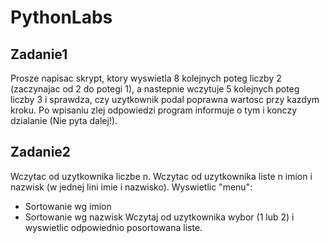 # PythonLabs

## Zadanie1
Prosze napisac skrypt, ktory wyswietla 8 kolejnych poteg liczby 2 (zaczynajac
od 2 do potegi 1), a nastepnie wczytuje 5 kolejnych poteg liczby 3 i sprawdza,
czy uzytkownik podal poprawna wartosc przy kazdym kroku. Po wpisaniu zlej
odpowiedzi program informuje o tym i konczy dzialanie (Nie pyta dalej!).

## Zadanie2

Wczytac od uzytkownika liczbe n. Wczytac od uzytkownika liste n imion i nazwisk (w jednej lini imie i nazwisko).
Wyswietlic "menu":
- Sortowanie wg imion
- Sortowanie wg nazwisk
Wczytaj od uzytkownika wybor (1 lub 2) i wyswietlic odpowiednio posortowana
liste.
